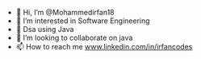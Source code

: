 - 👋 Hi, I’m @Mohammedirfan18
- 👀 I’m interested in Software Engineering
- 🌱  Dsa using Java
- 💞️ I’m looking to collaborate on java
- 📫 How to reach me www.linkedin.com/in/irfancodes

<!---
Mohammedirfan18/Mohammedirfan18 is a ✨ special ✨ repository because its `README.md` (this file) appears on your GitHub profile.
You can click the Preview link to take a look at your changes.
--->
